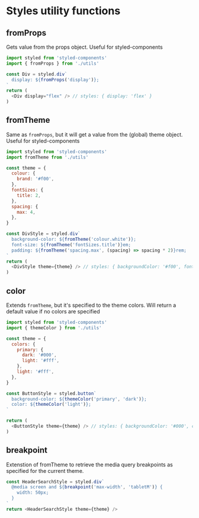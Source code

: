 # Styles utility functions

## fromProps

Gets value from the props object. Useful for styled-components

```js static
import styled from 'styled-components'
import { fromProps } from './utils'

const Div = styled.div`
  display: ${fromProps('display')};
`
return (
  <Div display="flex" /> // styles: { display: 'flex' }
)
```

## fromTheme

Same as `fromProps`, but it will get a value from the (global) theme object. Useful for styled-components

```js static
import styled from 'styled-components'
import fromTheme from './utils'

const theme = {
  colour: {
    brand: '#f00',
  },
  fontSizes: {
    title: 2,
  },
  spacing: {
    max: 4,
  },
}

const DivStyle = styled.div`
  background-color: ${fromTheme('colour.white')};
  font-size: ${fromTheme('fontSizes.title')}em;
  padding: ${fromTheme('spacing.max', (spacing) => spacing * 2)}rem;
`
return (
  <DivStyle theme={theme} /> // styles: { backgroundColor: '#f00', fontSize: '2em', padding: '8rem' }
)
```

## color

Extends `fromTheme`, but it's specified to the theme colors. Will return a default value if no colors are specified

```js static
import styled from 'styled-components'
import { themeColor } from './utils'

const theme = {
  colors: {
    primary: {
      dark: '#000',
      light: '#fff',
    },
    light: '#fff',
  },
}

const ButtonStyle = styled.button`
  background-color: ${themeColor('primary', 'dark')};
  color: ${themeColor('light')};
`

return (
  <ButtonStyle theme={theme} /> // styles: { backgroundColor: '#000', color: '#fff' }
)
```

## breakpoint

Extenstion of fromTheme to retrieve the media query breakpoints as specified for the current theme.

```js static
const HeaderSearchStyle = styled.div`
  @media screen and ${breakpoint('max-width', 'tabletM')} {
    width: 50px;
  }
`
return <HeaderSearchStyle theme={theme} />
```
